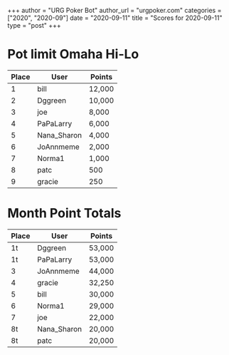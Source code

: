 +++
author = "URG Poker Bot"
author_url = "urgpoker.com"
categories = ["2020", "2020-09"]
date = "2020-09-11"
title = "Scores for 2020-09-11"
type = "post"
+++
# Pot limit Omaha Hi-Lo

| Place | User | Points |
|-------|------|--------|
| 1 | bill | 12,000 |
| 2 | Dggreen | 10,000 |
| 3 | joe | 8,000 |
| 4 | PaPaLarry | 6,000 |
| 5 | Nana_Sharon | 4,000 |
| 6 | JoAnnmeme | 2,000 |
| 7 | Norma1 | 1,000 |
| 8 | patc | 500 |
| 9 | gracie | 250 |

# Month Point Totals

| Place | User | Points |
|-------|------|--------|
| 1t | Dggreen | 53,000 |
| 1t | PaPaLarry | 53,000 |
| 3 | JoAnnmeme | 44,000 |
| 4 | gracie | 32,250 |
| 5 | bill | 30,000 |
| 6 | Norma1 | 29,000 |
| 7 | joe | 22,000 |
| 8t | Nana_Sharon | 20,000 |
| 8t | patc | 20,000 |
